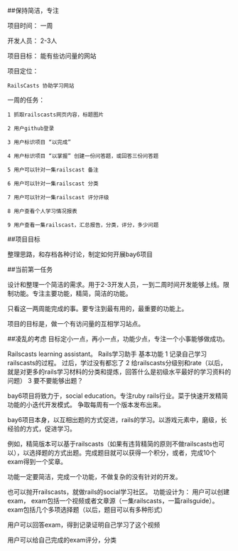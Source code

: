 ##保持简洁，专注

项目时间： 一周

开发人员： 2-3人 

项目目标： 能有些访问量的网站

项目定位：

    RailsCasts 协助学习网站

一周的任务：

    1 抓取railscasts网页内容，标题图片

    2 用户github登录
  
    3 用户标识项目 “以完成”

    4 用户标识项目 “以掌握” 创建一份问答题，或回答三份问答题

    5 用户可以针对一集railscast 备注

    6 用户可以针对一集railscast 分类

    7 用户可以针对一集railscast 评分评级

    8 用户查看个人学习情况报表

    9 用户查看一集railscast，汇总报告，分类，评分，多少问题
 




##项目目标

整理思路，和存档各种讨论，制定如何开展bay6项目

##当前第一任务

设计和整理一个简洁的需求。用于2-3开发人员，一到二周时间开发能够上线。限制功能。专注主要功能，精简，简洁的功能。

只看这一两周能完成的事。要专注到最有用的，最重要的功能上。

项目的目标是，做一个有访问量的互相学习站点。 


##凌乱的考虑
目标定小一点，再小一点，功能少点，专注一个小事能够做成功。

Railscasts learning assistant。 Rails学习助手
基本功能
 1 记录自己学习railscasts的过程。 过后，学过没有都忘了
 2 给railscasts分级别和rate（以后，就是对更多的rails学习材料的分类和提炼，回答什么是初级水平最好的学习资料的问题）
 3 要不要能够出题？


bay6项目将致力于，social education。专注ruby rails行业。菜于快速开发精简功能的小迭代开发模式。 争取每周有一个版本发布出来。

bay6项目本身，以互相出题的方式促进，rails的学习。以游戏元素中，磨级，长经验的方式，促进学习。 

例如，精简版本可以基于railscasts（如果有违背精简的原则不做railscasts也可以），以选择题的方式出题。完成题目就可以获得一个积分，或者，完成10个exam得到一个奖章。

功能一定要简洁，完成一个功能，不做复杂的没有针对的开发。

也可以抛开railscasts，就做rails的social学习社区。 功能设计为：
用户可以创建exam， exam包括一个视频或者文章源（一集railscasts，一篇railsguide）。exam包括几个多项选择题（以后，题目可以有多种形式）

用户可以回答exam，得到记录证明自己学习了这个视频

用户可以给自己完成的exam评分，分类
